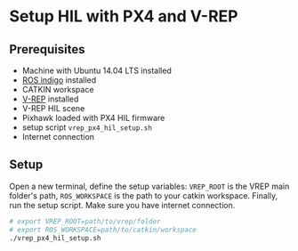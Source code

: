# Setup HIL with PX4 and V-REP

 ## Prerequisites
 * Machine with Ubuntu 14.04 LTS installed
 * [ROS indigo](http://wiki.ros.org/indigo/Installation/Ubuntu) installed
 * CATKIN workspace
 * [V-REP](http://www.coppeliarobotics.com/downloads.html) installed
 * V-REP HIL scene
 * Pixhawk loaded with PX4 HIL firmware
 * setup script ```vrep_px4_hil_setup.sh```
 * Internet connection

## Setup
Open a new terminal, define the setup variables: ```VREP_ROOT``` is the VREP main folder's path, ```ROS_WORKSPACE``` is the path to your catkin workspace. Finally, run the setup script. Make sure you have internet connection.

```sh
# export VREP_ROOT=path/to/vrep/folder
# export ROS_WORKSPACE=path/to/catkin/workspace
./vrep_px4_hil_setup.sh
```
